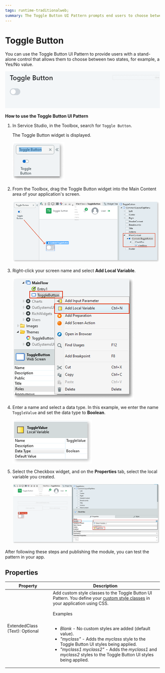 ```yaml
---
tags: runtime-traditionalweb; 
summary: The Toggle Button UI Pattern prompts end users to choose between two states.
---
```


# Toggle Button

You can use the Toggle Button UI Pattern to provide users with a stand-alone control that allows them to choose between two states, for example, a Yes/No value.

![](<images/togglebutton-2-ss.png>)

**How to use the Toggle Button UI Pattern**

1. In Service Studio, in the Toolbox, search for `Toggle Button`. 

    The Toggle Button widget is displayed.

    ![](<images/togglebutton-6-ss.png>)

1. From the Toolbox, drag the Toggle Button widget into the Main Content area of your application's screen.

    ![](<images/togglebutton-7-ss.png>)

1. Right-click your screen name and select **Add Local Variable**. 

    ![](<images/togglebutton-8-ss.png>)

1. Enter a name and select a data type. In this example, we enter the name ``ToggleValue`` and set the data type to **Boolean**.

    ![](<images/togglebutton-9-ss.png>)

1. Select the Checkbox widget, and on the **Properties** tab, select the local variable you created. 

    ![](<images/togglebutton-10-ss.png>)

After following these steps and publishing the module, you can test the pattern in your app. 

## Properties

| **Property** |  **Description** |
|---|---|
|ExtendedClass (Text): Optional | Add custom style classes to the Toggle Button UI Pattern. You define your [custom style classes](../../look-feel/css.md) in your application using CSS.<br/><br/>Examples<br/><br/><ul><li>_Blank_ - No custom styles are added (default value). </li><li>_"myclass"_ - Adds the _myclass_ style to the Toggle Button UI styles being applied.</li><li>_"myclass1 myclass2"_ - Adds the _myclass1_ and _myclass2_ styles to the Toggle Button UI styles being applied.</li></ul> |


